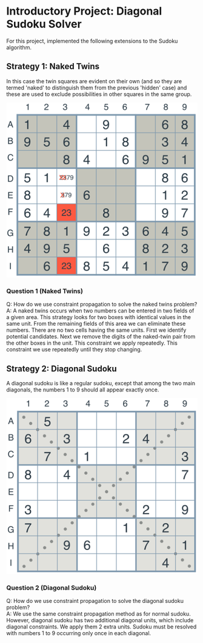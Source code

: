 # Introductory Project: Diagonal Sudoku Solver

For this project, implemented the following extensions to the Sudoku algorithm.

## Strategy 1: Naked Twins

In this case the twin squares are evident on their own (and so they are termed 'naked' to distinguish them from the previous 'hidden' case) and these are used to exclude possibilities in other squares in the same group.

![Naked Twins](./images/naked-twins-2.png)

### Question 1 (Naked Twins)
Q: How do we use constraint propagation to solve the naked twins problem?  
A: A naked twins occurs when two numbers can be entered in two fields of a given area.  This strategy looks for two boxes with identical values in the same unit. From the remaining fields of this area we can eliminate these numbers. There are no two cells having the same units. First we identify potential candidates. Next we remove the digits of the naked-twin pair from the other boxes in the unit. This constraint we apply repeatedly. This constraint we use repeatedly until they stop changing.

## Strategy 2: Diagonal Sudoku

A diagonal sudoku is like a regular sudoku, except that among the two main diagonals, the numbers 1 to 9 should all appear exactly once.

![Diagonal](./images/diagonal-sudoku.png)

### Question 2 (Diagonal Sudoku)
Q: How do we use constraint propagation to solve the diagonal sudoku problem?  
A: We use the same constraint propagation method as for normal  sudoku. However, diagonal sudoku has two additional diagonal units, which include diagonal constraints. We apply them 2 extra units. Sudoku must be resolved with numbers 1 to 9 occurring only once in each diagonal.
